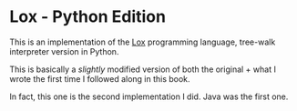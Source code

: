 # Lox - Python Edition

This is an implementation of the [Lox](https://craftinginterpreters.com/) programming language, tree-walk interpreter version in Python.

This is basically a *slightly* modified version of both the original + what I wrote the first time I followed along in this book.

In fact, this one is the second implementation I did. Java was the first one.
